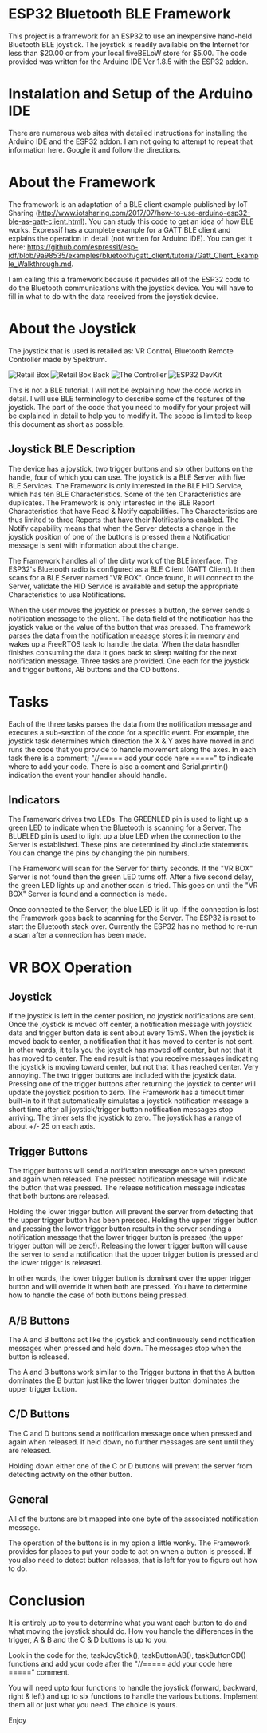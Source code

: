 # ESP32 Bluetooth BLE Framework
This project is a framework for an ESP32 to use an inexpensive hand-held Bluetooth BLE joystick. The joystick is readily available on the Internet for less than $20.00 or from your local fiveBELoW store for $5.00. The code provided was written for the Arduino IDE Ver 1.8.5 with the ESP32 addon. 

# Instalation and Setup of the Arduino IDE
There are numerous web sites with detailed instructions for installing the Arduino IDE and the ESP32 addon. I am not going to attempt to repeat that information here. Google it and follow the directions.

# About the Framework
The framework is an adaptation of a BLE client example published by IoT Sharing (http://www.iotsharing.com/2017/07/how-to-use-arduino-esp32-ble-as-gatt-client.html). You can study this code to get an idea of how BLE works. Expressif has a complete example for a GATT BLE client and explains the operation in detail (not written for Arduino IDE). You can get it here: https://github.com/espressif/esp-idf/blob/9a98535/examples/bluetooth/gatt_client/tutorial/Gatt_Client_Example_Walkthrough.md.

I am calling this a framework because it provides all of the ESP32 code to do the Bluetooth communications with the joystick device. You will have to fill in what to do with the data received from the joystick device.

# About the Joystick
The joystick that is used is retailed as: VR Control, Bluetooth Remote Controller made by Spektrum. 

![Retail Box](BoxFront.png)
![Retail Box Back](BoxBack.png)
![The Controller](ControllerTop.png.jpg)
![ESP32 DevKit](ESP32Board.png)

This is not a BLE tutorial. I will not be explaining how the code works in detail. I will use BLE terminology to describe some of the features of the joystick. The part of the code that you need to modify for your project will be explained in detail to help you to modify it. The scope is limited to keep this document as short as possible.

## Joystick BLE Description
The device has a joystick, two trigger buttons and six other buttons on the handle, four of which you can use. The joystick is a BLE Server with five BLE Services. The Framework is only interested in the BLE HID Service, which has ten BLE Characteristics. Some of the ten Characteristics are duplicates. The Framework is only interested in the BLE Report Characteristics that have Read & Notify capabilities. The Characteristics are thus limited to three Reports that have their Notifications enabled. The Notify capability means that when the Server detects a change in the joystick position of one of the buttons is pressed then a Notification message is sent with information about the change.

The Framework handles all of the dirty work of the BLE interface. The ESP32's Bluetooth radio is configured as a BLE Client (GATT Client). It then scans for a BLE Server named "VR BOX". Once found, it will connect to the Server, validate the HID Service is available and setup the appropriate Characteristics to use Notifications.

When the user moves the joystick or presses a button, the server sends a notification message to the client. The data field of the notification has the joystick value or the value of the button that was pressed. The framework parses the data from the notification meaasge stores it in memory and wakes up a FreeRTOS task to handle the data. When the data hasndler finishes consuming the data it goes back to sleep waiting for the next notification message. Three tasks are provided. One each for the joystick and trigger buttons, AB buttons and the CD buttons.

# Tasks
Each of the three tasks parses the data from the notification message and executes a sub-section of the code for a specific event. For example, the joystick task determines which direction the X & Y axes have moved in and runs the code that you provide to handle movement along the axes. In each task there is a comment; "//===== add your code here =====" to indicate where to add your code. There is also a coment and Serial.println() indication the event your handler should handle.

## Indicators
The Framework drives two LEDs. The GREENLED pin is used to light up a green LED to indicate when the Bluetooth is scanning for a Server. The BLUELED pin is used to light up a blue LED when the connection to the Server is established. These pins are determined by #include statements. You can change the pins by changing the pin numbers.

The Framework will scan for the Server for thirty seconds. If the "VR BOX" Server is not found then the green LED turns off. After a five second delay, the green LED lights up and another scan is tried. This goes on until the "VR BOX" Server is found and a connection is made.

Once connected to the Server, the blue LED is lit up. If the connection is lost the Framework goes back to scanning for the Server. The ESP32 is reset to start the Bluetooth stack over. Currently the ESP32 has no method to re-run a scan after a connection has been made.

# VR BOX Operation
## Joystick
If the joystick is left in the center position, no joystick notifications are sent. Once the joystick is moved off center, a notification message with joystick data and trigger button data is sent about every 15mS. When the joystick is moved back to center, a notification that it has moved to center is not sent. In other words, it tells you the joystick has moved off center, but not that it has moved to center. The end result is that you receive messages indicating the joystick is moving toward center, but not that it has reached center. Very annoying. The two trigger buttons are included with the joystick data. Pressing one of the trigger buttons after returning the joystick to center will update the joystick position to zero. The Framework has a timeout timer built-in to it that automatically simulates a joystick notification message a short time after all joystick/trigger button notification messages stop arriving. The timer sets the joystick to zero. The joystick has a range of about +/- 25 on each axis.

## Trigger Buttons
The trigger buttons will send a notification message once when pressed and again when released. The pressed notification message will indicate the button that was pressed. The release notification message indicates that both buttons are released.

Holding the lower trigger button will prevent the server from detecting that the upper trigger button has been pressed. Holding the upper trigger button and pressing the lower trigger button results in the server sending a notification message that the lower trigger button is pressed (the upper trigger button will be zero!). Releasing the lower trigger button will cause the server to send a notification that the upper trigger button is pressed and the lower trigger is released.

In other words, the lower trigger button is dominant over the upper trigger button and will override it when both are pressed. You have to determine how to handle the case of both buttons being pressed.

## A/B Buttons
The A and B buttons act like the joystick and continuously send notification messages when pressed and held down. The messages stop when the button is released.

The A and B buttons work similar to the Trigger buttons in that the A button dominates the B button just like the lower trigger button dominates the upper trigger button.  

## C/D Buttons
The C and D buttons send a notification message once when pressed and again when released. If held down, no further messages are sent until they are released.

Holding down either one of the C or D buttons will prevent the server from detecting activity on the other button. 

## General
All of the buttons are bit mapped into one byte of the associated notification message. 

The operation of the buttons is in my opion a little wonky. The Framework provides for places to put your code to act on when a button is pressed. If you also need to detect button releases, that is left for you to figure out how to do. 

# Conclusion
It is entirely up to you to determine what you want each button to do and what moving the joystick should do. How you handle the differences in the trigger, A & B and the C & D buttons is up to you.

Look in the code for the; taskJoyStick(), taskButtonAB(), taskButtonCD() functions and add your code after the "//===== add your code here =====" comment.

You will need upto four functions to handle the joystick (forward, backward, right & left) and up to six functions to handle the various buttons. Implement them all or just what you need. The choice is yours.

Enjoy
